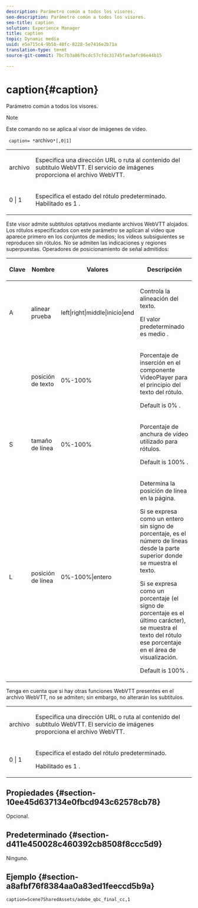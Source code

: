 ```yaml
---
description: Parámetro común a todos los visores.
seo-description: Parámetro común a todos los visores.
seo-title: caption
solution: Experience Manager
title: caption
topic: Dynamic media
uuid: e5a715c4-9b5b-48fc-8228-5e7416e2b71a
translation-type: tm+mt
source-git-commit: 7bc7b3a86fbcdc57cfdc31745fae3afc06e44b15

---
```



# caption{#caption}

Parámetro común a todos los visores.

>[!NOTE]
>
>Este comando no se aplica al visor de imágenes de vídeo.

` caption= *`archivo`*[,0|1]`

<table id="table_9B98C97485DD4DEB8A6ECBCE8DF6B886"> 
 <tbody> 
  <tr> 
   <td colname="col1"> <p> <span class="codeph"> <span class="varname"> archivo </span></span> </p> </td> 
   <td colname="col2"> <p> Especifica una dirección URL o ruta al contenido del subtítulo WebVTT. El servicio de imágenes proporciona el archivo WebVTT. </p> </td> 
  </tr> 
  <tr> 
   <td colname="col1"> <p> <span class="codeph"> 0 | 1 </span> </p> </td> 
   <td colname="col2"> <p> Especifica el estado del rótulo predeterminado. Habilitado es <span class="codeph"> 1 </span>. </p> </td> 
  </tr> 
 </tbody> 
</table>

Este visor admite subtítulos optativos mediante archivos WebVTT alojados. Los rótulos especificados con este parámetro se aplican al vídeo que aparece primero en los conjuntos de medios; los vídeos subsiguientes se reproducen sin rótulos. No se admiten las indicaciones y regiones superpuestas. Operadores de posicionamiento de señal admitidos:

<table id="table_E752D7D8C1AA40C6B8A7057D2BB379C1"> 
 <thead> 
  <tr> 
   <th colname="col1" class="entry"> <p>Clave </p> </th> 
   <th colname="col2" class="entry"> <p>Nombre </p> </th> 
   <th colname="col3" class="entry"> <p>Valores </p> </th> 
   <th colname="col4" class="entry"> <p>Descripción </p> </th> 
  </tr> 
 </thead>
 <tbody> 
  <tr> 
   <td colname="col1"> <p> <span class="codeph"> A </span> </p> </td> 
   <td colname="col2"> <p>alinear prueba </p> </td> 
   <td colname="col3"> <p> <span class="codeph"> left|right|middle|inicio|end </span> </p> </td> 
   <td colname="col4"> <p> Controla la alineación del texto. </p> <p>El valor predeterminado es <span class="codeph"> medio </span>. </p> </td> 
  </tr> 
  <tr> 
   <td colname="col1"> <p> <span class="codeph">  </span> </p> </td> 
   <td colname="col2"> <p>posición de texto </p> </td> 
   <td colname="col3"> <p> 0%-100% </p> </td> 
   <td colname="col4"> <p> Porcentaje de inserción en el componente VideoPlayer para el principio del texto del rótulo. </p> <p>Default is <span class="codeph"> 0% </span>. </p> </td> 
  </tr> 
  <tr> 
   <td colname="col1"> <p> <span class="codeph"> S </span> </p> </td> 
   <td colname="col2"> <p>tamaño de línea </p> </td> 
   <td colname="col3"> <p> 0%-100% </p> </td> 
   <td colname="col4"> <p> Porcentaje de anchura de vídeo utilizado para rótulos. </p> <p>Default is <span class="codeph"> 100% </span>. </p> </td> 
  </tr> 
  <tr> 
   <td colname="col1"> <p> <span class="codeph"> L </span> </p> </td> 
   <td colname="col2"> <p>posición de línea </p> </td> 
   <td colname="col3"> <p> 0%-100%|entero </p> </td> 
   <td colname="col4"> <p> Determina la posición de línea en la página. </p> <p>Si se expresa como un entero sin signo de porcentaje, es el número de líneas desde la parte superior donde se muestra el texto. </p> <p>Si se expresa como un porcentaje (el signo de porcentaje es el último carácter), se muestra el texto del rótulo ese porcentaje en el área de visualización. </p> <p>Default is <span class="codeph"> 100% </span>. </p> </td> 
  </tr> 
 </tbody> 
</table>

Tenga en cuenta que si hay otras funciones WebVTT presentes en el archivo WebVTT, no se admiten; sin embargo, no alterarán los subtítulos.

<table id="table_CB7B4DFC6B654AECA1AF6594E3FD5C46"> 
 <tbody> 
  <tr> 
   <td colname="col1"> <p> <span class="codeph"> <span class="varname"> archivo </span></span> </p> </td> 
   <td colname="col2"> <p> Especifica una dirección URL o ruta al contenido del subtítulo WebVTT. El servicio de imágenes proporciona el archivo WebVTT. </p> </td> 
  </tr> 
  <tr> 
   <td colname="col1"> <p> <span class="codeph"> 0 | 1 </span> </p> </td> 
   <td colname="col2"> <p> Especifica el estado del rótulo predeterminado. </p> <p>Habilitado es <span class="codeph"> 1 </span>. </p> </td> 
  </tr> 
 </tbody> 
</table>

## Propiedades {#section-10ee45d637134e0fbcd943c62578cb78}

Opcional.

## Predeterminado {#section-d411e450028c460392cb8508f8ccc5d9}

Ninguno.

## Ejemplo {#section-a8afbf76f8384aa0a83ed1feeccd5b9a}

```
caption=Scene7SharedAssets/adobe_qbc_final_cc,1
```

